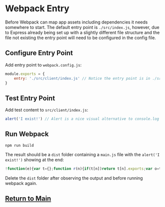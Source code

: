 # Webpack Entry
Before Webpack can map app assets including dependencies it needs somewhere to start. The default entry point is `./src/index.js`, however, due to Express already being set up with a slightly different file structure and the file not existing the entry point will need to be configured in the config file.

## Configure Entry Point
Add entry point to `webpack.config.js`:
```js
module.exports = {
    entry: './src/client/index.js' // Notice the entry point is in ./src/CLIENT/index.js and not ./src/index.js
}
```

## Test Entry Point
Add test content to `src/client/index.js`:
```js
alert('I exist!') // Alert is a nice visual alternative to console.log for testing
```

## Run Webpack
```
npm run build
```
The result should be a `dist` folder containing a `main.js` file with the `alert('I exist!')` showing at the end:
```js
!function(e){var t={};function r(n){if(t[n])return t[n].exports;var o=t[n]={i:n,l:!1,exports:{}};return e[n].call(o.exports,o,o.exports,r),o.l=!0,o.exports}r.m=e,r.c=t,r.d=function(e,t,n){r.o(e,t)||Object.defineProperty(e,t,{enumerable:!0,get:n})},r.r=function(e){"undefined"!=typeof Symbol&&Symbol.toStringTag&&Object.defineProperty(e,Symbol.toStringTag,{value:"Module"}),Object.defineProperty(e,"__esModule",{value:!0})},r.t=function(e,t){if(1&t&&(e=r(e)),8&t)return e;if(4&t&&"object"==typeof e&&e&&e.__esModule)return e;var n=Object.create(null);if(r.r(n),Object.defineProperty(n,"default",{enumerable:!0,value:e}),2&t&&"string"!=typeof e)for(var o in e)r.d(n,o,function(t){return e[t]}.bind(null,o));return n},r.n=function(e){var t=e&&e.__esModule?function(){return e.default}:function(){return e};return r.d(t,"a",t),t},r.o=function(e,t){return Object.prototype.hasOwnProperty.call(e,t)},r.p="",r(r.s=0)}([function(e,t){alert("I exist!")}]);
```
Delete the `dist` folder after observing the output and before running webpack again.

## [Return to Main](https://github.com/michihodges/webpack-basics)
